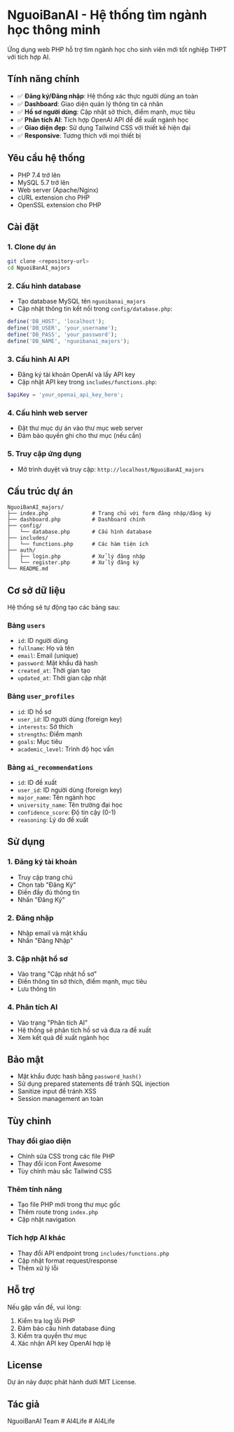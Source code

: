 # NguoiBanAI - Hệ thống tìm ngành học thông minh

Ứng dụng web PHP hỗ trợ tìm ngành học cho sinh viên mới tốt nghiệp THPT với tích hợp AI.

## Tính năng chính

- ✅ **Đăng ký/Đăng nhập**: Hệ thống xác thực người dùng an toàn
- ✅ **Dashboard**: Giao diện quản lý thông tin cá nhân
- ✅ **Hồ sơ người dùng**: Cập nhật sở thích, điểm mạnh, mục tiêu
- ✅ **Phân tích AI**: Tích hợp OpenAI API để đề xuất ngành học
- ✅ **Giao diện đẹp**: Sử dụng Tailwind CSS với thiết kế hiện đại
- ✅ **Responsive**: Tương thích với mọi thiết bị

## Yêu cầu hệ thống

- PHP 7.4 trở lên
- MySQL 5.7 trở lên
- Web server (Apache/Nginx)
- cURL extension cho PHP
- OpenSSL extension cho PHP

## Cài đặt

### 1. Clone dự án
```bash
git clone <repository-url>
cd NguoiBanAI_majors
```

### 2. Cấu hình database
- Tạo database MySQL tên `nguoibanai_majors`
- Cập nhật thông tin kết nối trong `config/database.php`:
```php
define('DB_HOST', 'localhost');
define('DB_USER', 'your_username');
define('DB_PASS', 'your_password');
define('DB_NAME', 'nguoibanai_majors');
```

### 3. Cấu hình AI API
- Đăng ký tài khoản OpenAI và lấy API key
- Cập nhật API key trong `includes/functions.php`:
```php
$apiKey = 'your_openai_api_key_here';
```

### 4. Cấu hình web server
- Đặt thư mục dự án vào thư mục web server
- Đảm bảo quyền ghi cho thư mục (nếu cần)

### 5. Truy cập ứng dụng
- Mở trình duyệt và truy cập: `http://localhost/NguoiBanAI_majors`

## Cấu trúc dự án

```
NguoiBanAI_majors/
├── index.php              # Trang chủ với form đăng nhập/đăng ký
├── dashboard.php          # Dashboard chính
├── config/
│   └── database.php       # Cấu hình database
├── includes/
│   └── functions.php      # Các hàm tiện ích
├── auth/
│   ├── login.php          # Xử lý đăng nhập
│   └── register.php       # Xử lý đăng ký
└── README.md
```

## Cơ sở dữ liệu

Hệ thống sẽ tự động tạo các bảng sau:

### Bảng `users`
- `id`: ID người dùng
- `fullname`: Họ và tên
- `email`: Email (unique)
- `password`: Mật khẩu đã hash
- `created_at`: Thời gian tạo
- `updated_at`: Thời gian cập nhật

### Bảng `user_profiles`
- `id`: ID hồ sơ
- `user_id`: ID người dùng (foreign key)
- `interests`: Sở thích
- `strengths`: Điểm mạnh
- `goals`: Mục tiêu
- `academic_level`: Trình độ học vấn

### Bảng `ai_recommendations`
- `id`: ID đề xuất
- `user_id`: ID người dùng (foreign key)
- `major_name`: Tên ngành học
- `university_name`: Tên trường đại học
- `confidence_score`: Độ tin cậy (0-1)
- `reasoning`: Lý do đề xuất

## Sử dụng

### 1. Đăng ký tài khoản
- Truy cập trang chủ
- Chọn tab "Đăng Ký"
- Điền đầy đủ thông tin
- Nhấn "Đăng Ký"

### 2. Đăng nhập
- Nhập email và mật khẩu
- Nhấn "Đăng Nhập"

### 3. Cập nhật hồ sơ
- Vào trang "Cập nhật hồ sơ"
- Điền thông tin sở thích, điểm mạnh, mục tiêu
- Lưu thông tin

### 4. Phân tích AI
- Vào trang "Phân tích AI"
- Hệ thống sẽ phân tích hồ sơ và đưa ra đề xuất
- Xem kết quả đề xuất ngành học

## Bảo mật

- Mật khẩu được hash bằng `password_hash()`
- Sử dụng prepared statements để tránh SQL injection
- Sanitize input để tránh XSS
- Session management an toàn

## Tùy chỉnh

### Thay đổi giao diện
- Chỉnh sửa CSS trong các file PHP
- Thay đổi icon Font Awesome
- Tùy chỉnh màu sắc Tailwind CSS

### Thêm tính năng
- Tạo file PHP mới trong thư mục gốc
- Thêm route trong `index.php`
- Cập nhật navigation

### Tích hợp AI khác
- Thay đổi API endpoint trong `includes/functions.php`
- Cập nhật format request/response
- Thêm xử lý lỗi

## Hỗ trợ

Nếu gặp vấn đề, vui lòng:
1. Kiểm tra log lỗi PHP
2. Đảm bảo cấu hình database đúng
3. Kiểm tra quyền thư mục
4. Xác nhận API key OpenAI hợp lệ

## License

Dự án này được phát hành dưới MIT License.

## Tác giả

NguoiBanAI Team
#   A I 4 L i f e  
 #   A I 4 L i f e  
 